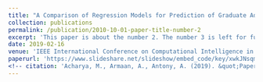 ```yaml
---
title: "A Comparison of Regression Models for Prediction of Graduate Admissions"
collection: publications
permalink: /publication/2010-10-01-paper-title-number-2
excerpt: 'This paper is about the number 2. The number 3 is left for future work.'
date: 2019-02-16
venue: 'IEEE International Conference on Computational Intelligence in Data Science (ICCIDS 2019), Chennai, India.'
paperurl: 'https://www.slideshare.net/slideshow/embed_code/key/xwkJNsqm2F2eXH'
<!-- citation: 'Acharya, M., Armaan, A., Antony, A. (2019). &quot;Paper Title Number 2.&quot; <i>Journal 1</i>. 1(2).'
---
```

<!--This paper is about the number 2. The number 3 is left for future work.

